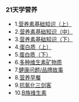 
### 21天学营养
* 1.[营养素基础知识（上）](https://github.com/cary996/health/blob/master/day1/index.md)
* 2.[营养素基础知识（中）](https://github.com/cary996/health/blob/master/day2/index.md)
* 3.[营养素基础知识（下）](https://github.com/cary996/health/blob/master/day3/index.md)
* 4.[蛋白质（上）](https://github.com/cary996/health/blob/master/day4/index.md)
* 5.[蛋白质（下）](https://github.com/cary996/health/blob/master/day5/index.md)
* 6.[多种维生素矿物质](https://github.com/cary996/health/blob/master/day6/index.md)
* 7.[健康问题/品牌故事](https://github.com/cary996/health/blob/master/day7/index.md)
* 8.[营养早餐](https://github.com/cary996/health/blob/master/day8/index.md)
* 9.[抗氧化三剑客](https://github.com/cary996/health/blob/master/day9/index.md)
* 10.[B族维生素](https://github.com/cary996/health/blob/master/day10/index.md)